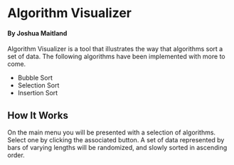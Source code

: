 # Algorithm Visualizer
#### By Joshua Maitland

Algorithm Visualizer is a tool that illustrates the way that algorithms sort a set of data. 
The following algorithms have been implemented with more to come.

* Bubble Sort
* Selection Sort
* Insertion Sort

## How It Works

On the main menu you will be presented with a selection of algorithms. Select one by clicking
the associated button. A set of data represented by bars of varying lengths will be randomized,
and slowly sorted in ascending order.
